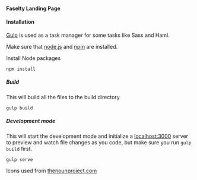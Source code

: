 #### Faselty Landing Page

#### Installation

[Gulp] is used as a task manager for some tasks like Sass and Haml.

Make sure that [node.js] and [npm] are installed.

Install Node packages

```
npm install
```

##### Build

This will build all the files to the build directory

```
gulp build
```

##### Development mode

This will start the development mode and initialize a [localhost:3000] server to preview and watch file changes as you code, but make sure you run `gulp build` first.

```
gulp serve
```

Icons used from [thenounproject.com](https://thenounproject.com/)

[Gulp]:http://gulpjs.com/
[node.js]:https://nodejs.org/
[npm]:https://www.npmjs.com/
[localhost:3000]:http://localhost:5000/
